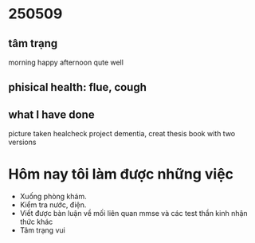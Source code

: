 # 250509
## tâm trạng
morning happy
afternoon qute well
## phisical health: flue, cough


## what I have done
picture taken
healcheck
project dementia, creat thesis book with two versions

# Hôm nay tôi làm được những việc

- Xuống phòng khám.
- Kiểm tra nước, điện.
- Viết được bàn luận về mối liên quan mmse và các test thần kinh nhận thức khác
- Tâm trạng vui 


